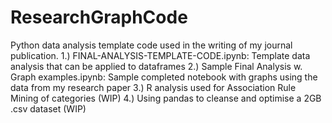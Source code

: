 # ResearchGraphCode
Python data analysis template code used in the writing of my journal publication. 
1.) FINAL-ANALYSIS-TEMPLATE-CODE.ipynb: Template data analysis that can be applied to dataframes
2.) Sample Final Analysis w. Graph examples.ipynb: Sample completed notebook with graphs using the data from my research paper
3.) R analysis used for Association Rule Mining of categories (WIP)
4.) Using pandas to cleanse and optimise a 2GB .csv dataset (WIP)
